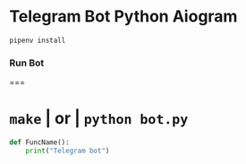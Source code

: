 # Telegram Bot Python Aiogram

```gitbash
pipenv install 
```
### Run Bot
===

``` make ``` | or | ``` python bot.py ```
===
```python
def FuncName():
    print("Telegram bot")
```

